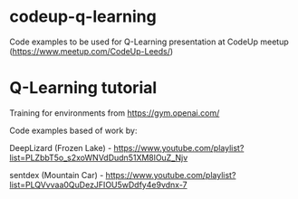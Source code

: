 # codeup-q-learning
Code examples to be used for Q-Learning presentation at CodeUp meetup (https://www.meetup.com/CodeUp-Leeds/)

# Q-Learning tutorial
Training for environments from https://gym.openai.com/

Code examples based of work by: 

DeepLizard (Frozen Lake) - https://www.youtube.com/playlist?list=PLZbbT5o_s2xoWNVdDudn51XM8lOuZ_Njv

sentdex (Mountain Car) - https://www.youtube.com/playlist?list=PLQVvvaa0QuDezJFIOU5wDdfy4e9vdnx-7

